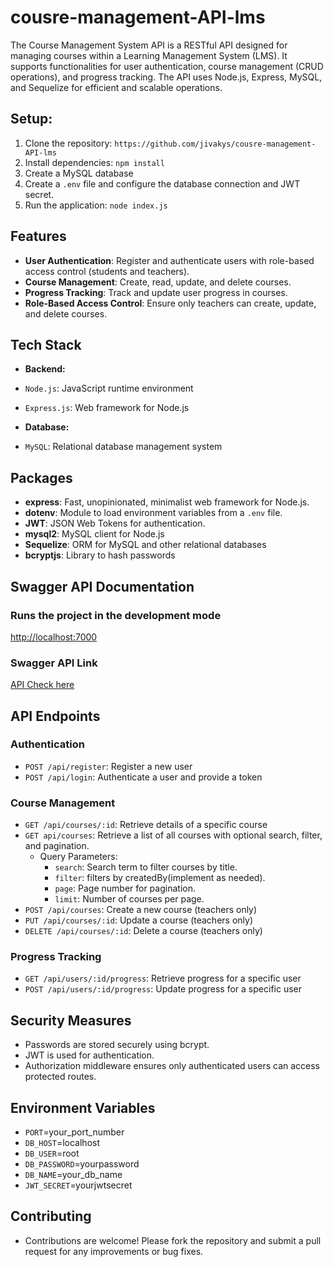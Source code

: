 # cousre-management-API-lms

The Course Management System API is a RESTful API designed for managing courses within a Learning Management System (LMS). It supports functionalities for user authentication, course management (CRUD operations), and progress tracking. The API uses Node.js, Express, MySQL, and Sequelize for efficient and scalable operations.

## Setup:

1. Clone the repository: `https://github.com/jivakys/cousre-management-API-lms`
2. Install dependencies: `npm install`
3. Create a MySQL database
4. Create a `.env` file and configure the database connection and JWT secret.
5. Run the application: `node index.js`

## Features
- **User Authentication**: Register and authenticate users with role-based access control (students and teachers).
- **Course Management**: Create, read, update, and delete courses.
- **Progress Tracking**: Track and update user progress in courses.
- **Role-Based Access Control**: Ensure only teachers can create, update, and delete courses.

## Tech Stack
- **Backend:**
- `Node.js`: JavaScript runtime environment
- `Express.js`: Web framework for Node.js

- **Database:**
- `MySQL`: Relational database management system

## Packages
- **express**: Fast, unopinionated, minimalist web framework for Node.js.
- **dotenv**: Module to load environment variables from a `.env` file.
- **JWT**: JSON Web Tokens for authentication.
- **mysql2**: MySQL client for Node.js
- **Sequelize**: ORM for MySQL and other relational databases
- **bcryptjs**: Library to hash passwords

## Swagger API Documentation
### Runs the project in the development mode
[http://localhost:7000](http://localhost:7000)

### Swagger API Link
[API Check here](http://localhost:7000/api-docs/)
  
## API Endpoints
### Authentication
- `POST /api/register`: Register a new user
- `POST /api/login`: Authenticate a user and provide a token

### Course Management
- `GET /api/courses/:id`: Retrieve details of a specific course
- `GET api/courses`: Retrieve a list of all courses with optional search, filter, and pagination.
  - Query Parameters:
    - `search`: Search term to filter courses by title.
    - `filter`: filters by createdBy(implement as needed).
    - `page`: Page number for pagination.
    - `limit`: Number of courses per page.
- `POST /api/courses`: Create a new course (teachers only)
- `PUT /api/courses/:id`: Update a course (teachers only)
- `DELETE /api/courses/:id`: Delete a course (teachers only)

### Progress Tracking
- `GET /api/users/:id/progress`: Retrieve progress for a specific user
- `POST /api/users/:id/progress`: Update progress for a specific user

## Security Measures
- Passwords are stored securely using bcrypt.
- JWT is used for authentication.
- Authorization middleware ensures only authenticated users can access protected routes.

## Environment Variables
- `PORT`=your_port_number
- `DB_HOST`=localhost
- `DB_USER`=root
- `DB_PASSWORD`=yourpassword
- `DB_NAME`=your_db_name
- `JWT_SECRET`=yourjwtsecret


## Contributing
- Contributions are welcome! Please fork the repository and submit a pull request for any improvements or bug fixes.

